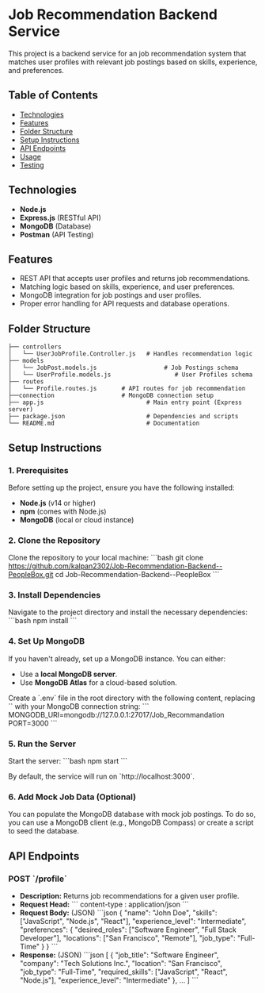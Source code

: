 
# Job Recommendation Backend Service

This project is a backend service for an  job recommendation system that matches user profiles with relevant job postings based on skills, experience, and preferences.

## Table of Contents
- [Technologies](#technologies)
- [Features](#features)
- [Folder Structure](#folder-structure)
- [Setup Instructions](#setup-instructions)
- [API Endpoints](#api-endpoints)
- [Usage](#usage)
- [Testing](#testing)
  
## Technologies
- **Node.js**
- **Express.js** (RESTful API)
- **MongoDB** (Database)
- **Postman** (API Testing)

## Features
- REST API that accepts user profiles and returns job recommendations.
- Matching logic based on skills, experience, and user preferences.
- MongoDB integration for job postings and user profiles.
- Proper error handling for API requests and database operations.

## Folder Structure
```
├── controllers
│   └── UserJobProfile.Controller.js   # Handles recommendation logic
├── models
│   └── JobPost.models.js                   # Job Postings schema
│   └── UserProfile.models.js                  # User Profiles schema
├── routes
│   └── Profile.routes.js       # API routes for job recommendation
├──connection                   # MongoDB connection setup         
├── app.js                             # Main entry point (Express server)
├── package.json                       # Dependencies and scripts
└── README.md                          # Documentation
```

## Setup Instructions

### 1. Prerequisites
Before setting up the project, ensure you have the following installed:
- **Node.js** (v14 or higher)
- **npm** (comes with Node.js)
- **MongoDB** (local or cloud instance)

### 2. Clone the Repository
Clone the repository to your local machine:
\`\`\`bash
git clone https://github.com/kalpan2302/Job-Recommendation-Backend--PeopleBox.git
cd Job-Recommendation-Backend--PeopleBox
\`\`\`

### 3. Install Dependencies
Navigate to the project directory and install the necessary dependencies:
\`\`\`bash
npm install
\`\`\`

### 4. Set Up MongoDB
If you haven't already, set up a MongoDB instance. You can either:
- Use a **local MongoDB server**.
- Use **MongoDB Atlas** for a cloud-based solution.

Create a \`.env\` file in the root directory with the following content, replacing \`<your-mongodb-uri>\` with your MongoDB connection string:
\`\`\`
MONGODB_URI=mongodb://127.0.0.1:27017/Job_Recommandation
PORT=3000
\`\`\`

### 5. Run the Server
Start the server:
\`\`\`bash
npm start
\`\`\`

By default, the service will run on \`http://localhost:3000\`.

### 6. Add Mock Job Data (Optional)
You can populate the MongoDB database with mock job postings. To do so, you can use a MongoDB client (e.g., MongoDB Compass) or create a script to seed the database.

## API Endpoints

### POST \`/profile\`
- **Description:** Returns job recommendations for a given user profile.
- **Request Head:**
    \`\`\`
        content-type : application/json
    \`\`\`
- **Request Body:** (JSON)
    \`\`\`json
    {
      "name": "John Doe",
      "skills": ["JavaScript", "Node.js", "React"],
      "experience_level": "Intermediate",
      "preferences": {
        "desired_roles": ["Software Engineer", "Full Stack Developer"],
        "locations": ["San Francisco", "Remote"],
        "job_type": "Full-Time"
      }
    }
    \`\`\`
- **Response:** (JSON)
    \`\`\`json
    [
      {
        "job_title": "Software Engineer",
        "company": "Tech Solutions Inc.",
        "location": "San Francisco",
        "job_type": "Full-Time",
        "required_skills": ["JavaScript", "React", "Node.js"],
        "experience_level": "Intermediate"
      },
      ...
    ]
    \`\`\`

